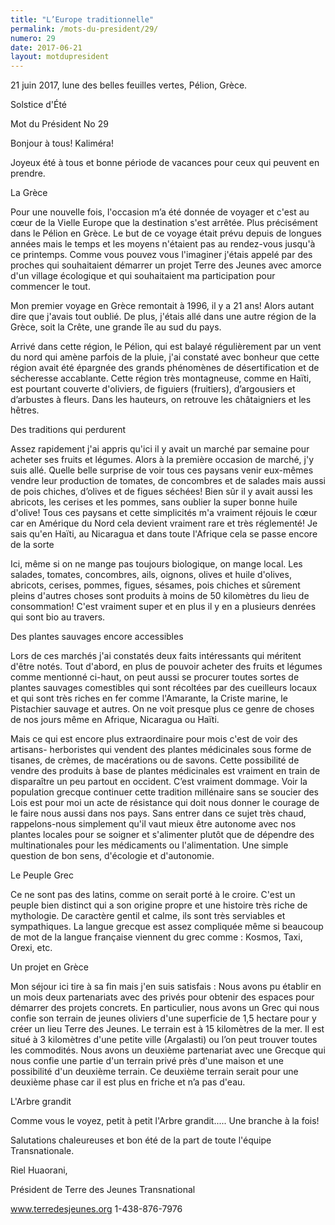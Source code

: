 ```yaml
---
title: "L’Europe traditionnelle"
permalink: /mots-du-president/29/
numero: 29
date: 2017-06-21
layout: motdupresident
---
```


21 juin 2017, lune des belles feuilles vertes, Pélion, Grèce.

Solstice d'Été

Mot du Président No 29

Bonjour à tous! Kaliméra!

Joyeux été à tous et bonne période de vacances pour ceux qui peuvent en prendre.

La Grèce

Pour une nouvelle fois, l'occasion m’a été donnée de voyager et c'est au cœur de la Vielle Europe que la destination s'est arrêtée. Plus précisément dans le Pélion en Grèce. Le but de ce voyage était prévu depuis de longues années mais le temps et les moyens n'étaient pas au rendez-vous jusqu'à ce printemps. Comme vous pouvez vous l'imaginer j'étais appelé par des proches qui souhaitaient démarrer un projet Terre des Jeunes avec amorce d'un village écologique et qui souhaitaient ma participation pour commencer le tout.

Mon premier voyage en Grèce remontait à 1996, il y a 21 ans! Alors autant dire que j'avais tout oublié. De plus, j'étais allé dans une autre région de la Grèce, soit la Crête, une grande île au sud du pays.

Arrivé dans cette région, le Pélion, qui est balayé régulièrement par un vent du nord qui amène parfois de la pluie, j'ai constaté avec bonheur que cette région avait été épargnée des grands phénomènes de désertification et de sécheresse accablante. Cette région très montagneuse, comme en Haïti, est pourtant couverte d'oliviers, de figuiers (fruitiers), d’argousiers et d’arbustes à fleurs. Dans les hauteurs, on retrouve les châtaigniers et les hêtres.

Des traditions qui perdurent

Assez rapidement j'ai appris qu'ici il y avait un marché par semaine pour acheter ses fruits et légumes. Alors à la première occasion de marché, j'y suis allé. Quelle belle surprise de voir tous ces paysans venir eux-mêmes vendre leur production de tomates, de concombres et de salades mais aussi de pois chiches, d’olives et de figues séchées! Bien sûr il y avait aussi les abricots, les cerises et les pommes, sans oublier la super bonne huile d'olive! Tous ces paysans et cette simplicités m'a vraiment réjouis le cœur car en Amérique du Nord cela devient vraiment rare et très réglementé! Je sais qu'en Haïti, au Nicaragua et dans toute l'Afrique cela se passe encore de la sorte

Ici, même si on ne mange pas toujours biologique, on mange local. Les salades, tomates, concombres, ails, oignons, olives et huile d'olives, abricots, cerises, pommes, figues, sésames, pois chiches et sûrement pleins d'autres choses sont produits à moins de 50 kilomètres du lieu de consommation! C'est vraiment super et en plus il y en a plusieurs denrées qui sont bio au travers.

Des plantes sauvages encore accessibles

Lors de ces marchés j'ai constatés deux faits intéressants qui méritent d'être notés. Tout d'abord, en plus de pouvoir acheter des fruits et légumes comme mentionné ci-haut, on peut aussi se procurer toutes sortes de plantes sauvages comestibles qui sont récoltées par des cueilleurs locaux et qui sont très riches en fer comme l'Amarante, la Criste marine, le Pistachier sauvage et autres. On ne voit presque plus ce genre de choses de nos jours même en Afrique, Nicaragua ou Haïti.

Mais ce qui est encore plus extraordinaire pour mois c'est de voir des artisans- herboristes qui vendent des plantes médicinales sous forme de tisanes, de crèmes, de macérations ou de savons. Cette possibilité de vendre des produits à base de plantes médicinales est vraiment en train de disparaître un peu partout en occident. C’est vraiment dommage. Voir la population grecque continuer cette tradition millénaire sans se soucier des Lois est pour moi un acte de résistance qui doit nous donner le courage de le faire nous aussi dans nos pays. Sans entrer dans ce sujet très chaud, rappelons-nous simplement qu'il vaut mieux être autonome avec nos plantes locales pour se soigner et s'alimenter plutôt que de dépendre des multinationales pour les médicaments ou l'alimentation. Une simple question de bon sens, d'écologie et d'autonomie.

Le Peuple Grec

Ce ne sont pas des latins, comme on serait porté à le croire. C'est un peuple bien distinct qui a son origine propre et une histoire très riche de mythologie. De caractère gentil et calme, ils sont très serviables et sympathiques. La langue grecque est assez compliquée même si beaucoup de mot de la langue française viennent du grec comme : Kosmos, Taxi, Orexi, etc.

Un projet en Grèce

Mon séjour ici tire à sa fin mais j'en suis satisfais : Nous avons pu établir en un mois deux partenariats avec des privés pour obtenir des espaces pour démarrer des projets concrets. En particulier, nous avons un Grec qui nous confie son terrain de jeunes oliviers d'une superficie de 1,5 hectare pour y créer un lieu Terre des Jeunes. Le terrain est à 15 kilomètres de la mer. Il est situé à 3 kilomètres d'une petite ville (Argalasti) ou l’on peut trouver toutes les commodités. Nous avons un deuxième partenariat avec une Grecque qui nous confie une partie d'un terrain privé près d'une maison et une possibilité d'un deuxième terrain. Ce deuxième terrain serait pour une deuxième phase car il est plus en friche et n’a pas d'eau.

L'Arbre grandit

Comme vous le voyez, petit à petit l'Arbre grandit..... Une branche à la fois!

Salutations chaleureuses et bon été de la part de toute l'équipe Transnationale.

Riel Huaorani,

Président de Terre des Jeunes Transnational

www.terredesjeunes.org 1-438-876-7976

 

 
